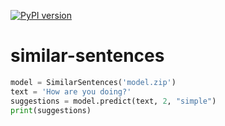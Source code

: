 [![PyPI version](https://badge.fury.io/py/similar-sentences.svg)](https://badge.fury.io/py/similar-sentences)

# similar-sentences

```python
model = SimilarSentences('model.zip')
text = 'How are you doing?'
suggestions = model.predict(text, 2, "simple")
print(suggestions)
```
